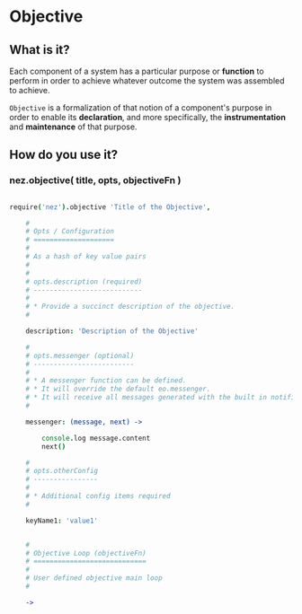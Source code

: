 Objective
=========

What is it?
-----------

Each component of a system has a particular purpose or **function** to perform in order to achieve whatever outcome the system was assembled to achieve. <br />

`Objective` is a formalization of that notion of a component's purpose in order to enable its **declaration**, and more specifically, the **instrumentation** and **maintenance** of that purpose. <br />


How do you use it?
------------------

### nez.objective( title, opts, objectiveFn )

```coffee

require('nez').objective 'Title of the Objective', 

    #
    # Opts / Configuration
    # ====================
    # 
    # As a hash of key value pairs
    # 
    # 
    # opts.description (required)
    # ---------------------------
    # 
    # * Provide a succinct description of the objective.
    # 

    description: 'Description of the Objective'

    #
    # opts.messenger (optional)
    # -------------------------
    # 
    # * A messenger function can be defined.
    # * It will override the default eo.messenger.
    # * It will receive all messages generated with the built in notifier
    # 

    messenger: (message, next) -> 

        console.log message.content
        next()

    #
    # opts.otherConfig
    # ----------------
    #
    # * Additional config items required 
    # 

    keyName1: 'value1'


    #
    # Objective Loop (objectiveFn)
    # ============================
    # 
    # User defined objective main loop
    #

    -> 


```
